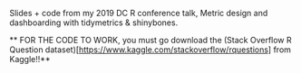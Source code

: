 Slides + code from my 2019 DC R conference talk, Metric design and dashboarding with tidymetrics & shinybones.

** FOR THE CODE TO WORK, you must go download the (Stack Overflow R Question dataset)[https://www.kaggle.com/stackoverflow/rquestions] from Kaggle!!** 